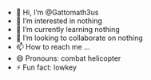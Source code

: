 - 👋 Hi, I’m @Gattomath3us
- 👀 I’m interested in nothing
- 🌱 I’m currently learning nothing
- 💞️ I’m looking to collaborate on nothing
- 📫 How to reach me ...
- 😄 Pronouns: combat helicopter
- ⚡ Fun fact: lowkey

<!---
Gattomath3us/Gattomath3us is a ✨ special ✨ repository because its `README.md` (this file) appears on your GitHub profile.
You can click the Preview link to take a look at your changes.
--->
